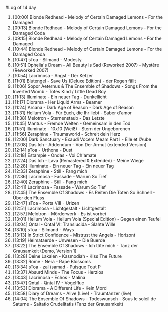 #Log of 14 day

1. [00:00] Blonde Redhead - Melody of Certain Damaged Lemons - For the Damaged
1. [09:13] Blonde Redhead - Melody of Certain Damaged Lemons - For the Damaged Coda
1. [09:15] Blonde Redhead - Melody of Certain Damaged Lemons - For the Damaged
1. [10:44] Blonde Redhead - Melody of Certain Damaged Lemons - For the Damaged Coda
1. [10:47] sToa - Silmand - Modesty
1. [10:51] Ophelia's Dream - All Beauty Is Sad (Reworked 2007) - Mystère (Reworked 2007)
1. [10:54] Lacrimosa - Angst - Der Ketzer
1. [11:01] Blutengel - Save Us (Deluxe Edition) - der Regen fällt
1. [11:06] Sopor Aeternus & The Ensemble of Shadows - Songs From the Inverted Womb - Totes Kind / Little Dead Boy
1. [11:13] Illuminate - Ein neuer Tag - Dunkellicht
1. [11:17] Diorama - Her Liquid Arms - Beamer
1. [11:24] Arcana - Dark Age of Reason - Dark Age of Reason
1. [11:31] Helium Vola - Für Euch, die Ihr liebt - Saber d'amor
1. [11:38] Melotron - Sternenstaub - Das Letzte
1. [11:45] Mantus - Fremde Welten - Gemeinsam in den Tod
1. [11:51] Illuminate - 10x10 (Weiß) - Stern der Ungeborenen
1. [11:56] Zeraphine - Traumaworld - Schreit dein Herz
1. [12:00] Dark Sanctuary - Exaudi Vocem Meam Part I - Elle et l’Aube
1. [12:08] Das Ich - Addendum - Von Der Armut (extended Version)
1. [12:14] sToa - Urthona - Dust
1. [12:18] Estampie - Ondas - Voi Ch'amate
1. [12:24] Das Ich - Lava (Remastered & Extended) - Meine Wiege
1. [12:28] Illuminate - Ein neuer Tag - Ein neuer Tag
1. [12:33] Zeraphine - Still - Fang mich
1. [12:36] Lacrimosa - Fassade - Warum So Tief
1. [12:40] Zeraphine - Still - Fang mich
1. [12:41] Lacrimosa - Fassade - Warum So Tief
1. [12:45] The Ensemble Of Shadows - Es Reiten Die Toten So Schnell - Über den Fluss
1. [12:47] sToa - Porta VIII - Urizen
1. [12:51] Lacrimosa - Lichtgestalt - Lichtgestalt
1. [12:57] Melotron - Mörderwerk - Es ist vorbei
1. [13:01] Helium Vola - Helium Vola (Special Edition) - Gegen einen Teufel
1. [13:04] Qntal - Qntal VI: Translucida - Slahte Wille
1. [13:10] sToa - Silmand - Ways
1. [13:13] In Strict Confidence - Mistrust the Angels - Horizont
1. [13:19] Heimataerde - Unwesen - Die Buerde
1. [13:22] The Ensemble Of Shadows - Ich töte mich - Tanz der Grausamkeit (Demo, Version 1)
1. [13:28] Deine Lakaien - Kasmodiah - Kiss The Future
1. [13:32] Rome - Nera - Rape Blossoms
1. [13:34] sToa - zal (samad - Puisque Tout P
1. [13:37] Absurd Minds - The Focus - Herzlos
1. [13:43] Lacrimosa - Echos - Malina
1. [13:47] Qntal - Qntal IV - Vogelfluc
1. [13:53] Diorama - A Different Life - Kein Mord
1. [13:58] Diary of Dreams - Alive (Live) - Traumtänzer (live)
1. [14:04] The Ensemble Of Shadows - Todeswunsch - Sous le soleil de Saturne - Saltatio Crudelitatis (Tanz der Grausamkeit)
